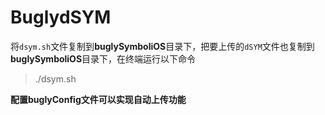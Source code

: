 # BuglydSYM

将`dsym.sh`文件复制到**buglySymboliOS**目录下，把要上传的`dSYM`文件也复制到**buglySymboliOS**目录下，在终端运行以下命令

> ./dsym.sh

**配置buglyConfig文件可以实现自动上传功能**
